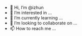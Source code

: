 - 👋 Hi, I’m @izhun
- 👀 I’m interested in ...
- 🌱 I’m currently learning ...
- 💞️ I’m looking to collaborate on ...
- 📫 How to reach me ...

<!---
izhun/izhun is a ✨ special ✨ repository because its `README.md` (this file) appears on your GitHub profile.
You can click the Preview link to take a look at your changes.
--->
